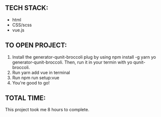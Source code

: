 TECH STACK:
------

+ html
+ CSS/scss
+ vue.js

TO OPEN PROJECT:
------
1. Install the generator-qunit-broccoli plug by using npm install -g yarn yo generator-qunit-broccoli. Then, run it in your termin with yo qunit-broccoli.
2. Run yarn add vue in terminal
3. Run npm run setup:vue
4. You're good to go!

TOTAL TIME:
------
This project took me 8 hours to complete.
